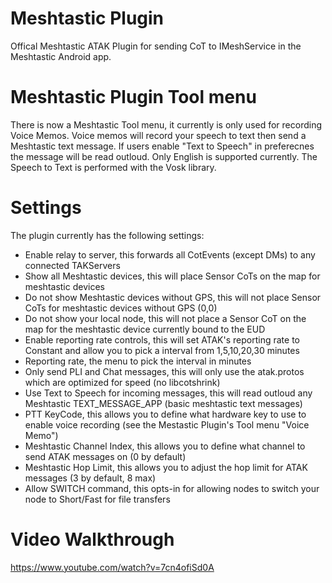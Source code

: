 # Meshtastic Plugin
Offical Meshtastic ATAK Plugin for sending CoT to IMeshService in the Meshtastic Android app.

# Meshtastic Plugin Tool menu
There is now a Meshtastic Tool menu, it currently is only used for recording Voice Memos. Voice memos will record your speech to text then send a Meshtastic text message. If users enable "Text to Speech" in preferecnes the message will be read outloud. Only English is supported currently. The Speech to Text is performed with the Vosk library.

# Settings
The plugin currently has the following settings:
- Enable relay to server, this forwards all CotEvents (except DMs) to any connected TAKServers
- Show all Meshtastic devices, this will place Sensor CoTs on the map for meshtastic devices
- Do not show Meshtastic devices without GPS, this will not place Sensor CoTs for meshtastic devices without GPS (0,0)
- Do not show your local node, this will not place a Sensor CoT on the map for the meshtastic device currently bound to the EUD
- Enable reporting rate controls, this will set ATAK's reporting rate to Constant and allow you to pick a interval from 1,5,10,20,30 minutes
- Reporting rate, the menu to pick the interval in minutes
- Only send PLI and Chat messages, this will only use the atak.protos which are optimized for speed (no libcotshrink)
- Use Text to Speech for incoming messages, this will read outloud any Meshtastic TEXT_MESSAGE_APP (basic meshtastic text messages)
- PTT KeyCode, this allows you to define what hardware key to use to enable voice recording (see the Mestastic Plugin's Tool menu "Voice Memo")
- Meshtastic Channel Index, this allows you to define what channel to send ATAK messages on (0 by default)
- Meshtastic Hop Limit, this allows you to adjust the hop limit for ATAK messages (3 by default, 8 max)
- Allow SWITCH command, this opts-in for allowing nodes to switch your node to Short/Fast for file transfers

# Video Walkthrough

https://www.youtube.com/watch?v=7cn4ofiSd0A
